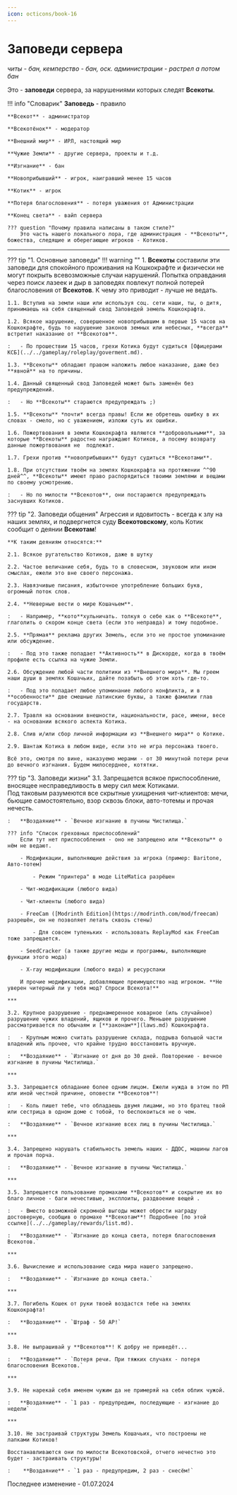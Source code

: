 ```yaml
---
icon: octicons/book-16
---
```


# Заповеди сервера
*читы - бан, кемперство - бан, оск. администрации - растрел а потом бан*

Это - **заповеди** сервера, за нарушениями которых следят **Всекоты**.

!!! info "Словарик"
    **Заповедь** - правило

    **Всекот** - администратор

    **Всекотёнок** - модератор

    **Внешний мир** - ИРЛ, настоящий мир

    **Чужие Земли** - другие сервера, проекты и т.д.

    **Изгнание** - бан

    **Новоприбывший** - игрок, наигравший менее 15 часов

    **Котик** - игрок

    **Потеря благословения** - потеря уважения от Администрации

    **Конец света** - вайп сервера

    ??? question "Почему правила написаны в таком стиле?"
        Это часть нашего локального лора, где администрация - **Всекоты**, божества, следящие и оберегающие игроков - Котиков.

***

??? tip "1. Основные заповеди"
    !!! warning ""
        1\. **Всекоты** составили эти заповеди для спокойного проживания на Кошкокрафте и физически не могут покрыть всевозможные случаи нарушений. Попытка оправдания через поиск лазеек и дыр в заповедях повлекут полной потерей благословения от **Всекотов**. К чему это приводит - лучше не ведать.

    1.1. Вступив на земли наши или используя соц. сети наши, ты, о дитя, принимаешь на себя священный свод Заповедей земель Кошкокрафта.

    1.2. Всякое нарушение, совершенное новоприбывшим в первые 15 часов на Кошкокрафте, будь то нарушение законов земных или небесных, **всегда** встретит наказание от **Всекотов**.  

    :   - По прошествии 15 часов, грехи Котика будут судиться [Офицерами КСБ](../../gameplay/roleplay/goverment.md).
    
    1.3. **Всекоты** обладают правом наложить любое наказание, даже без **явной** на то причины.

    1.4. Данный священный свод Заповедей может быть заменён без предупреждений.

    :   - Но **Всекоты** стараются предупреждать ;)

    1.5. **Всекоты** *почти* всегда правы! Если же обретешь ошибку в их словах - смело, но с уважением, изложи суть их ошибки.

    1.6. Пожертвования в земли Кошкокрафта являются **добровольными**, за которые **Всекоты** радостно награждают Котиков, а посему возврату данные пожертвования не  подлежат.

    1.7. Грехи против **новоприбывших** будут судиться **Всекотами**.

    1.8. При отсутствии твоём на землях Кошкокрафта на протяжении ^^90 дней^^, **Всекоты** имеют право распорядиться твоими землями и вещами по своему усмотрению.

    :   - Но по милости **Всекотов**, они постараются предупреждать заснувших Котиков.

??? tip "2. Заповеди общения"
    Агрессия и ядовитость - всегда к злу на наших землях, и подвергнется суду **Всекотовскому**, коль Котик сообщит о деянии **Всекотам**!

    **К таким деяниям относятся:**

    2.1. Всякое ругательство Котиков, даже в шутку

    2.2. Частое величание себя, будь то в словесном, звуковом или ином смыслах, ежели это вне своего персонажа.

    2.3. Навязчивые писания, избыточное употребление больших букв, огромный поток слов.

    2.4. **Неверные вести о мире Кошачьем**.

    :   - Например, **кото**хульничать. толкуя о себе как о **Всекоте**, глаголить о скором конце света (если это неправда) и тому подобное.

    2.5. **Прямая** реклама других Земель, если это не простое упоминание или обсуждение.

    :   - Под это также попадает **Активность** в Дискорде, когда в твоём профиле есть ссылка на чужие Земли.

    2.6. Обсуждение любой части политики из **Внешнего мира**. Мы греем наши души в землях Кошачьих, дайте позабыть об этом хоть где-то.

    :   - Под это попадает любое упоминание любого конфликта, и в **особенности** две смешные латинские буквы, а также фамилии глав государств.

    2.7. Травля на основании внешности, национальности, расе, имени, весе - на основании всякого аспекта Котика.

    2.8. Слив и/или сбор личной информации из **Внешнего мира** о Котике.

    2.9. Шантаж Котика в любом виде, если это не игра персонажа твоего.

    Всё это, смотря по вине, наказуемо мерами - от 30 минутной потери речи до вечного изгнания. Будем милосерднее, котятки.

??? tip "3. Заповеди жизни"
    3.1. Запрещается всякое приспособление, вносящее несправедливость в меру сил меж Котиками.  
    Под таковым разумеются все скрытные ухищрения чит-клиентов: мечи, бьющие самостоятельно, взор сквозь блоки, авто-тотемы и прочая нечесть.

    :   **Воздаяние** - `Вечное изгнание в пучины Чистилища.`

    ??? info "Список греховных приспособлений"
        Если тут нет приспособления - оно не запрещено или **Всекоты** о нём не ведают.

        - Модификации, выполняющие действия за игрока (пример: Baritone, Авто-тотем)

            - Режим "принтера" в моде LiteMatica разрёшен

        - Чит-модификации (любого вида)

        - Чит-клиенты (любого вида)
        
        - FreeCam ([Modrinth Edition](https://modrinth.com/mod/freecam) разрешён, он не позволяет летать сквозь стены)
        
            - Для совсем тупеньких - использовать ReplayMod как FreeCam тоже запрещается.
        
        - SeedCracker (а также другие моды и программы, выполняющие функции этого мода)
        
        - X-ray модификации (любого вида) и ресурспаки
        
        И прочие модификации, добавляющие преимущество над игроком. **Не уверен читерный ли у тебя мод? Спроси Всекота!**

    ***

    3.2. Крупное разрушение - преднамеренное коварное (иль случайное) разрушение чужих владений, ящиков и прочего. Меньшее разрушение рассматривается по обычаям и [**законам**](laws.md) Кошкокрафта.

    :   - Крупным можно считать разрушение склада, подрыва большой части владений иль прочее, что крайне трудно восстановить вручную.

    :   **Воздаяние** - `Изгнание от дня до 30 дней. Повторение - вечное изгнание в пучины Чистилища.`

    ***

    3.3. Запрещается обладание более одним лицом. Ежели нужда в этом по РП или иной честной причине, оповести **Всекотов**!

    :   - Коль пишет тебе, что обладаешь двумя лицами, но это братец твой или сестрица в одном доме с тобой, то беспокоиться не о чем.

    :   **Воздаяние** - `Вечное изгнание всех лиц в пучины Чистилища.`

    ***

    3.4. Запрещено нарушать стабильность земель наших - ДДОС, машины лагов и прочая порча.

    :   **Воздаяние** - `Вечное изгнание в пучины Чистилища.`

    ***

    3.5. Запрещается пользование промахами **Всекотов** и сокрытие их во благо личное - баги нечестивые, эксплоиты, раздвоение вещей .

    :   - Вместо возможной скромной выгоды может обрести награду достоверную, сообщив о промахе **Всекотам**! Подробнее [по этой ссылке](../../gameplay/rewards/list.md).

    :   **Воздаяние** - `Изгнание до конца света, потеря благословения Всекотов.`

    ***

    3.6. Вычисление и использование сида мира нашего запрещено.

    :   **Воздаяние** - `Изгнание до конца света.`

    ***

    3.7. Погибель Кошек от руки твоей воздастся тебе на землях Кошкокрафта!

    :   **Воздаяние** - `Штраф - 50 АР!`

    ***

    3.8. Не выпрашивай у **Всекотов**! К добру не приведёт...

    :   **Воздаяние** - `Потеря речи. При тяжких случаях - потеря благословения Всекотов.`

    ***

    3.9. Не нарекай себя именем чужим да не примеряй на себя облик чужой.

    :   **Воздаяние** - `1 раз - предупредим, последующие - изгнание до недели`

    ***

    3.10. Не застраивай структуры Земель Кошачьих, что построены не лапками Котиков!

    Восстанавливаются они по милости Всекотовской, отчего нечестно это будет - застраивать структуры!

    :    **Воздаяние** - `1 раз - предупредим, 2 раз - снесём!`

Последнее изменение - 01.07.2024
